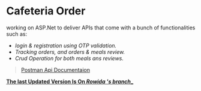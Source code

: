 # Cafeteria Order

working on ASP.Net to deliver APIs that come with a bunch of
functionalities such as: 
- _login & registration using OTP validation._
- _Tracking orders, and orders & meals review._
- _Crud Operation for both meals ans reviews._


> [Postman Api Documentaion](https://documenter.getpostman.com/view/15001527/VUxKT94S)


**[The last Updated Version Is On  _Rowida 's branch__](https://github.com/Rowida46/Cafeteria-Order/tree/Rowida_)**
